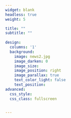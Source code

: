 ```yaml
---
widget: blank
headless: true
weight: 5

title: ""
subtitle: ""
    
design:
  columns: '1'
  background:
    image: news2.jpg
    image_darken: 0
    image_size: 
    image_position: right
    image_parallax: true
    text_color_light: false
    text_position: 
advanced:
  css_style:
  css_class: fullscreen


---
```

